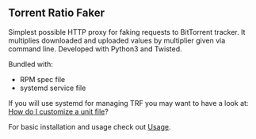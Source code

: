 Torrent Ratio Faker
-------------------

Simplest possible HTTP proxy for faking requests to BitTorrent
tracker. It multiplies downloaded and uploaded values by multiplier
given via command line. Developed with Python3 and Twisted.

Bundled with:
* RPM spec file
* systemd service file

If you will use systemd for managing TRF you may want to have a look
at: [How do I customize a unit file](http://fedoraproject.org/wiki/Systemd#How_do_I_customize_a_unit_file.2F_add_a_custom_unit_file.3F)?

For basic installation and usage check out [Usage](USAGE.markdown).
